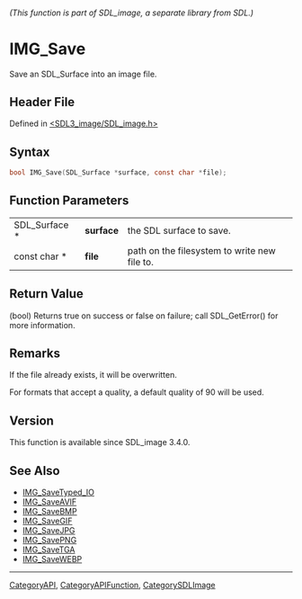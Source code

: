 ###### (This function is part of SDL_image, a separate library from SDL.)
# IMG_Save

Save an SDL_Surface into an image file.

## Header File

Defined in [<SDL3_image/SDL_image.h>](https://github.com/libsdl-org/SDL_image/blob/main/include/SDL3_image/SDL_image.h)

## Syntax

```c
bool IMG_Save(SDL_Surface *surface, const char *file);
```

## Function Parameters

|               |             |                                              |
| ------------- | ----------- | -------------------------------------------- |
| SDL_Surface * | **surface** | the SDL surface to save.                     |
| const char *  | **file**    | path on the filesystem to write new file to. |

## Return Value

(bool) Returns true on success or false on failure; call SDL_GetError() for
more information.

## Remarks

If the file already exists, it will be overwritten.

For formats that accept a quality, a default quality of 90 will be used.

## Version

This function is available since SDL_image 3.4.0.

## See Also

- [IMG_SaveTyped_IO](IMG_SaveTyped_IO)
- [IMG_SaveAVIF](IMG_SaveAVIF)
- [IMG_SaveBMP](IMG_SaveBMP)
- [IMG_SaveGIF](IMG_SaveGIF)
- [IMG_SaveJPG](IMG_SaveJPG)
- [IMG_SavePNG](IMG_SavePNG)
- [IMG_SaveTGA](IMG_SaveTGA)
- [IMG_SaveWEBP](IMG_SaveWEBP)

----
[CategoryAPI](CategoryAPI), [CategoryAPIFunction](CategoryAPIFunction), [CategorySDLImage](CategorySDLImage)

